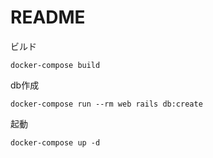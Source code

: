 # README

ビルド
```
docker-compose build
```

db作成
```
docker-compose run --rm web rails db:create
```

起動
```
docker-compose up -d
```

